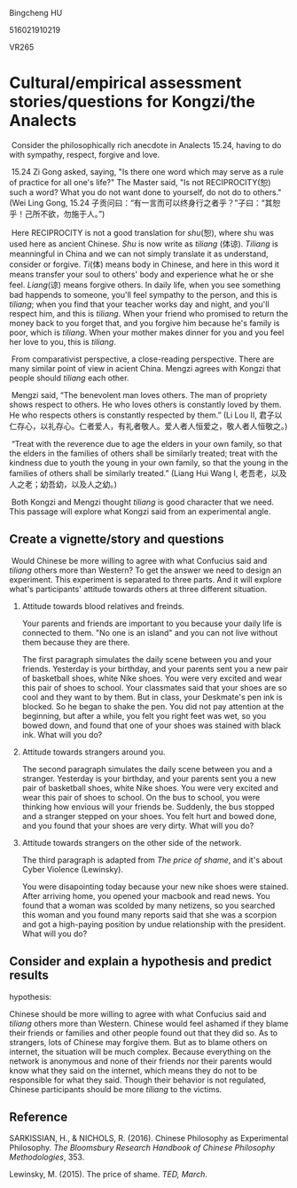 Bingcheng HU

516021910219

VR265

# Cultural/empirical assessment stories/questions for Kongzi/the Analects

​	Consider the philosophically rich anecdote in Analects 15.24, having to do with sympathy, respect, forgive and love.

​	15.24 Zi Gong asked, saying, "Is there one word which may serve as a rule of practice for all one's life?" The Master said, "Is not RECIPROCITY(恕) such a word? What you do not want done to yourself, do not do to others." (Wei Ling Gong, 15.24 子贡问曰：“有一言而可以终身行之者乎？”子曰：“其恕乎！己所不欲，勿施于人。”)

​	Here RECIPROCITY is not a good translation for *shu*(恕), where shu was used here as ancient Chinese. *Shu* is now write as *tiliang* (体谅). *Tiliang* is meanningful in China and we can not simply translate it as understand, consider or forgive. *Ti*(体) means body in Chinese, and here in this word it means transfer your soul to others' body and experience what he or she feel. *Liang*(谅) means forgive others. In daily life, when you see something bad happends to someone, you'll feel sympathy to the person, and this is *tiliang*; when you find that your teacher works day and night, and you'll respect him, and this is *tiliang*. When your friend who promised to return the money back to you forget that, and you forgive him because he's family is poor, which is *tiliang*. When your mother makes dinner for you and you feel her love to you, this is *tiliang*.

​	From comparativist perspective, a close-reading perspective. There are many similar point of view in acient China. Mengzi agrees with Kongzi that people should *tiliang* each other. 

​	Mengzi said, “The benevolent man loves others. The man of propriety shows respect to others. He who loves others is constantly loved by them. He who respects others is constantly respected by them.” (Li Lou II, 君子以仁存心，以礼存心。仁者爱人，有礼者敬人。爱人者人恒爱之，敬人者人恒敬之。)

​	“Treat with the reverence due to age the elders in your own family, so that the elders in the families of others shall be similarly treated; treat with the kindness due to youth the young in your own family, so that the young in the families of others shall be similarly treated.” (Liang Hui Wang I, 老吾老，以及人之老；幼吾幼，以及人之幼。)

​	Both Kongzi and Mengzi thought *tiliang* is good character that we need. This passage will explore what Kongzi said from an experimental angle. 

## Create a vignette/story and questions

​	Would Chinese be more willing to agree with what Confucius said and *tiliang* others more than Western? To get the answer we need to design an experiment. This experiment is separated to three parts. And it will explore what's participants' attitude towards others at three different situation.

1. Attitude towards blood relatives and freinds.

   Your parents and friends are important to you because your daily life is connected to them. "No one is an island" and you can not live without them because they are there. 

   The first paragraph simulates the daily scene between you and your friends. Yesterday is your birthday, and your parents sent you a new pair of basketball shoes, white Nike shoes. You were very excited and wear this pair of shoes to school. Your classmates said that your shoes are so cool and they want to by them. But in class, your Deskmate's pen ink is blocked. So he began to shake the pen. You did not pay attention at the beginning, but after a while, you felt you right feet was wet, so you bowed down, and found that one of your shoes was stained with black ink. What will you do? 

2. Attitude towards strangers around you.

   The second paragraph simulates the daily scene between you and a stranger. Yesterday is your birthday, and your parents sent you a new pair of basketball shoes, white Nike shoes. You were very excited and wear this pair of shoes to school. On the bus to school, you were thinking how envious will your friends be. Suddenly, the bus stopped and a stranger stepped on your shoes. You felt hurt and bowed done, and you found that your shoes are very dirty. What will you do? 

3. Attitude towards strangers on the other side of the network.

   The third paragraph is adapted from *The price of shame*, and it's about Cyber Violence (Lewinsky).

   You were disapointing today because your new nike shoes were stained. After arriving home, you opened your macbook and read news. You found that a woman was scolded by many netizens, so you searched this woman and you found many reports said that she was a scorpion and got a high-paying position by undue relationship with the president. What will you do? 

## Consider and explain a hypothesis and predict results

hypothesis: 

Chinese should be more willing to agree with what Confucius said and *tiliang* others more than Western. Chinese would feel ashamed if they blame their friends or families and other people found out that they did so. As to strangers, lots of Chinese may forgive them. But as to blame others on internet, the situation will be much complex. Because everything on the network is anonymous and none of their friends nor their parents would know what they said on the internet, which means they do not to be responsible for what they said. Though their behavior is not regulated, Chinese participants should be more *tiliang* to the victims.



## Reference

SARKISSIAN, H., & NICHOLS, R. (2016). Chinese Philosophy as Experimental Philosophy. *The Bloomsbury Research Handbook of Chinese Philosophy Methodologies*, 353.

Lewinsky, M. (2015). The price of shame. *TED, March*.